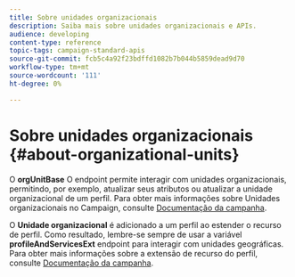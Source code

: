 ```yaml
---
title: Sobre unidades organizacionais
description: Saiba mais sobre unidades organizacionais e APIs.
audience: developing
content-type: reference
topic-tags: campaign-standard-apis
source-git-commit: fcb5c4a92f23bdffd1082b7b044b5859dead9d70
workflow-type: tm+mt
source-wordcount: '111'
ht-degree: 0%

---
```



# Sobre unidades organizacionais {#about-organizational-units}

O **orgUnitBase** O endpoint permite interagir com unidades organizacionais, permitindo, por exemplo, atualizar seus atributos ou atualizar a unidade organizacional de um perfil. Para obter mais informações sobre Unidades organizacionais no Campaign, consulte [Documentação da campanha](https://experienceleague.adobe.com/docs/campaign-standard/using/administrating/users-and-security/organizational-units.html?lang=en#administrating).

O **Unidade organizacional** é adicionado a um perfil ao estender o recurso de perfil. Como resultado, lembre-se sempre de usar a variável **profileAndServicesExt** endpoint para interagir com unidades geográficas. Para obter mais informações sobre a extensão de recurso do perfil, consulte [Documentação da campanha](https://experienceleague.adobe.com/docs/campaign-standard/using/administrating/users-and-security/organizational-units.html?lang=en#partitioning-profiles).

